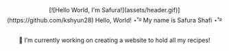 <div align="center">  
  [![Hello World, I'm Safura!](assets/header.gif)](https://github.com/kshyun28)
  Hello, World!
  ⋆˚࿔ My name is Safura Shafi ⋆˚࿔
  
  🔭 I’m currently working on creating a website to hold all my recipes! 
</div>


<!--
**SafuraShafi/SafuraShafi** is a ✨ _special_ ✨ repository because its `README.md` (this file) appears on your GitHub profile.

Here are some ideas to get you started:

- 🌱 I’m currently learning ...
- 👯 I’m looking to collaborate on ...
- 🤔 I’m looking for help with ...
- 💬 Ask me about ...
- 📫 How to reach me: ...
- 😄 Pronouns: ...
- ⚡ Fun fact: ...
-->

